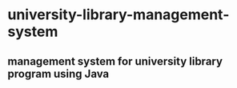 # university-library-management-system
## management system for university library program using Java
